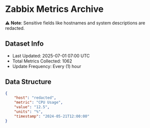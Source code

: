 # Zabbix Metrics Archive

⚠️ **Note**: Sensitive fields like hostnames and system descriptions are redacted.

## Dataset Info
- Last Updated: 2025-07-01 07:00 UTC
- Total Metrics Collected: 1062
- Update Frequency: Every (1) hour

## Data Structure
```json
{
    "host": "redacted",
    "metric": "CPU Usage",
    "value": "12.5",
    "units": "%",
    "timestamp": "2024-05-21T12:00:00"
}
```
